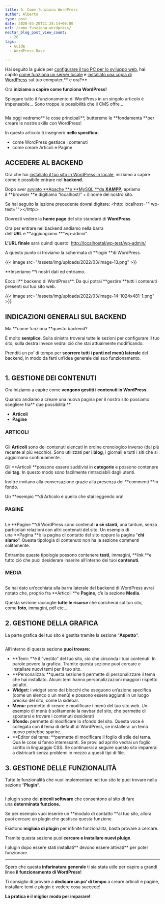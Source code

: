 ```yaml
---
title: 5. Come funziona WordPress
author: Alberto
type: post
date: 2020-03-20T21:28:14+00:00
url: /come-funziona-wordpress/
nectar_blog_post_view_count:
  - 26
tags:
  - Guide
  - WordPress Base

---
```

Hai seguito la guide per [configurare il tuo PC per lo sviluppo web][1], hai capito [come funziona un server locale][2] e [installato una copia di WordPress][3] sul tuo computer,** e ora?**

Ora **iniziamo a capire come funziona WordPress!**

Spiegare tutto il funzionamento di WordPress in un singolo articolo è impensabile… Sono troppe le possibilità che il CMS offre…<figure class="wp-block-image">

[<img alt="" decoding="async" src="/assets/img/uploads/2020/05/scarica-gratis-desk.jpg"/>][4]</figure>

Ma oggi vedremo** le cose principali**, butteremo le **fondamenta **per creare le nostre skills con WordPress!

In questo articolo ti insegnerò **nello specifico:**

  * come WordPress gestisce i contenuti
  * come creare Articoli e Pagine

## ACCEDERE AL BACKEND

Ora che hai [installato il tuo sito in WordPress in locale][3], iniziamo a capire come è possibile entrare nel **backend**.

Dopo aver [avviato **Apache **e **MySQL **da **XAMPP**][5], apriamo il **browser **e digitiamo “localhost/” + il nome del nostro sito.

Se hai seguito la lezione precedente dovrai digitare: <http: localhost="" wp-test=""></http:>

Dovresti vedere la **home page** del sito standard di **WordPress**.

Ora per entrare nel backend andiamo nella barra dell’**URL** e **aggiungiamo **“wp-admin”.

**L’URL finale** sarà quindi questo: [http://localhostal/][6][wp-test][7][/wp-admin/][8]

A questo punto ci troviamo la schermata di **login **di WordPress.

{{< image src="/assets/img/uploads/2022/03/image-13.png" >}}

**Inseriamo **i nostri dati ed entriamo.

Ecco il** backend di WordPress**. Da qui potrai **gestire **tutti i contenuti presenti sul tuo sito web.

{{< image src="/assets/img/uploads/2022/03/image-14-1024x481-1.png" >}}

## INDICAZIONI GENERALI SUL BACKEND

Ma **come funziona **questo backend?

È molto **semplice**. Sulla sinistra troverai tutte le sezioni per configurare il tuo sito, sulla destra invece vedrai ciò che stai attualmente modificando.

Prenditi un po’ di tempo per **scorrere tutti i punti nel menù laterale** del backend, in modo da farti un’idea generale del suo funzionamento.<figure class="wp-block-image size-full">
<img alt="" class="wp-image-223" decoding="async" src="/assets/img/uploads/2022/03/image-22-1.png"/> </figure>

## 1. GESTIONE DEI CONTENUTI

Ora iniziamo a capire come **vengono gestiti i contenuti in WordPress.**

Quando andiamo a creare una nuova pagina per il nostro sito possiamo scegliere fra** due possibilità:**

  * **Articoli**
  * **Pagine**

### ARTICOLI<figure class="wp-block-image size-full">
<img alt="" class="wp-image-222" decoding="async" src="/assets/img/uploads/2022/03/image-23.png"/> </figure>

Gli **Articoli** sono dei contenuti elencati in ordine cronologico inverso (dal più recente al più vecchio). Sono utilizzati per i **blog**, i giornali e tutti i siti che si aggiornano continuamente.

Gli **Articoli **possono essere suddivisi in **categorie** e possono contenere dei **tag**. In questo modo sono facilmente rintraciabili dagli utenti.

Inoltre invitano alla conversazione grazie alla presenza dei **commenti **in fondo.

Un **esempio **di Articolo è quello che stai leggendo ora!

### PAGINE<figure class="wp-block-image size-full">
<img alt="" class="wp-image-221" decoding="async" src="/assets/img/uploads/2022/03/image-24-1.png"/> </figure>

Le **Pagine **di WordPress sono contenuti **a sè stanti**, una tantum, senza particolari relazioni con altri contenuti del sito. Un esempio di una **Pagina **è la pagina di contatto del sito oppure la pagina “**chi siamo**“. Questa tipologia di contenuto non ha la sezione commenti solitamente.

Entrambe queste tipologie possono contenere **testi**, immagini, **link **e tutto ciò che puoi desiderare inserire all’interno dei tuoi **contenuti**.

### MEDIA<figure class="wp-block-image size-full">
<img alt="" class="wp-image-220" decoding="async" src="/assets/img/uploads/2022/03/image-25.png"/> </figure>

Se hai dato un’occhiata alla barra laterale del backend di WordPress avrai notato che, proprio fra **Articoli **e **Pagine**, c’è la sezione **Media**.

Questa sezione raccoglie **tutte le risorse** che caricherai sul tuo sito, come **foto**, immagini, pdf etc…

## 2. GESTIONE DELLA GRAFICA

La parte grafica del tuo sito è gestita tramite la sezione “**Aspetto**“.<figure class="wp-block-image size-full">
<img alt="" class="wp-image-218" decoding="async" src="/assets/img/uploads/2022/03/image-26-1.png"/> </figure>

All’interno di questa sezione **puoi trovare:**

  * **Temi: **è il “vestito” del tuo sito, ciò che circonda i tuoi contenuti. In parole povere la grafica. Tramite questa sezione puoi cercare e installare nuovi temi per il tuo sito.
  * **Personalizza: **questa sezione ti permette di personalizzare il tema che hai installato. Alcuni temi hanno personalizzazioni maggiori rispetto ad altri.
  * **Widget:** i widget sono dei blocchi che eseguono un’azione specifica (come un elenco o un menù) e possono essere aggiunti in un luogo preciso del sito, come la sidebar.
  * **Menu:** permette di creare e modificare i menù del tuo sito web. Un esempio di menù è solitamente la navbar del sito, che permette di spostarsi e trovare i contenuti desiderati
  * **Sfondo:** permette di modificare lo sfondo del sito. Questa voce è collegata con il tema di default di WordPress, se installerai un tema nuovo potrebbe sparire.
  * **Editor del tema: **permette di modificare il foglio di stile del tema. Qua le cose si fanno interessanti. Se provi ad aprirlo vedrai un foglio scritto in linguaggio CSS. Se continuerai a seguire questo sito imparerai a districarti senza problemi in mezzo a questi tipi di file.

## 3. GESTIONE DELLE FUNZIONALITÀ

Tutte le funzionalità che vuoi implementare nel tuo sito le puoi trovare nella sezione “**Plugin**“.<figure class="wp-block-image size-full">
<img alt="" class="wp-image-217" decoding="async" src="/assets/img/uploads/2022/03/image-27.png"/> </figure>

I plugin sono dei **piccoli software** che consentono al sito di fare una **determinata funzione.**

Se per esempio vuoi inserire un **modulo di contatto **al tuo sito, allora puoi cercare un plugin che gestisca questa funzione.

Esistono **migliaia di plugin** per infinite funzionalità, basta provare a cercare.

Tramite questa sezione puoi **cercare e installare nuovi pluign**.

I plugin dopo essere stati installati** devono essere attivati** per poter funzionare.

<hr class="wp-block-separator"/>

Spero che questa **infarinatura generale** ti sia stata utile per capire a grandi linee **il funzionamento di WordPress!**

Ti consiglio di provare a **dedicare un po’ di tempo** a creare articoli e pagine, installare temi e plugin e vedere cosa succede!

**La pratica è il miglior modo per imparare!**

 [1]: /configurare-il-pc-per-sviluppare-in-wordpress%ef%bf%bc/
 [2]: /perche-installare-wordpress-in-locale/
 [3]: /installare-wordpress-in-locale%ef%bf%bc/
 [4]: .local/risorse-gratuite//
 [5]: /come-funziona-xampp/
 [6]: http://localhostalbertoreineri.it.local-test/wp-admin/
 [7]: http://localhost/wp-test/
 [8]: http://localhostal/wp-test/wp-admin/
